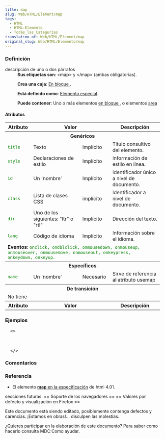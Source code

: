 ```yaml
---
title: map
slug: Web/HTML/Element/map
tags:
  - HTML
  - HTML:Elemento
  - Todas_las_Categorías
translation_of: Web/HTML/Element/map
original_slug: Web/HTML/Elemento/map
---
```

<h3 id="Definici.C3.B3n" name="Definici.C3.B3n">Definición</h3>

<dl>
<dt><span class="comment">descripción de uno o dos párrafos</span></dt>

 <dd><strong>Sus etiquetas son</strong>: &lt;map&gt; y &lt;/map&gt; (ambas obligatorias).
 
 <strong>Crea una caja</strong>: <a href="es/HTML/Elemento/Tipos_de_elementos#en_bloque"> En bloque </a>.
 
 <strong>Está definido como</strong>: <a href="es/HTML/Elemento/Tipos_de_elementos#especial"> Elemento especial</a>.
 
 <strong>Puede contener</strong>: Uno o más elementos <a href="es/HTML/Elemento/Tipos_de_elementos#en_bloque">en bloque </a>, o elementos <a href="es/HTML/Elemento/area">area</a></dd>
</dl>

<h4 id="Atributos" name="Atributos">Atributos</h4>

<table class="standard-table">
 <tbody>
  <tr>
   <th>Atributo</th>
   <th colspan="2">Valor</th>
   <th>Descripción</th>
  </tr>
  <tr>
   <th colspan="4">Genéricos</th>
  </tr>
  <tr>
   <td><code style="color: green;">title </code></td>
   <td>Texto</td>
   <td>Implícito</td>
   <td>Título consultivo del elemento.</td>
  </tr>
  <tr>
   <td><code style="color: green;">style </code></td>
   <td>Declaraciones de estilo</td>
   <td>Implícito</td>
   <td>Información de estilo en línea.</td>
  </tr>
  <tr>
   <td><code style="color: green;">id </code></td>
   <td>Un 'nombre'</td>
   <td>Implícito</td>
   <td>Identificador único a nivel de documento.</td>
  </tr>
  <tr>
   <td><code style="color: green;">class </code></td>
   <td>Lista de clases CSS</td>
   <td>implícito</td>
   <td>Identificador a nivel de documento.</td>
  </tr>
  <tr>
   <td><code style="color: green;">dir </code></td>
   <td>Uno de los siguientes: "ltr" o "rtl"</td>
   <td>Implícito</td>
   <td>Dirección del texto.</td>
  </tr>
  <tr>
   <td><code style="color: green;">lang </code></td>
   <td>Código de idioma</td>
   <td>Implícito</td>
   <td>Información sobre el idioma.</td>
  </tr>
  <tr>
   <td colspan="4"><strong>Eventos</strong>: <code style="color: green;">onclick, ondblclick, onmousedown, onmouseup, onmouseover, onmousemove, onmouseout, onkeypress, onkeydown, onkeyup. </code></td>
  </tr>
  <tr>
   <th colspan="4">Específicos</th>
  </tr>
  <tr>
   <td><code style="color: green;">name </code></td>
   <td>Un 'nombre'</td>
   <td>Necesario</td>
   <td>Sirve de referencia al atributo usemap</td>
  </tr>
  <tr>
   <th colspan="4">De transición</th>
  </tr>
  <tr>
   <td colspan="4">No tiene</td>
  </tr>
  <tr>
   <th>Atributo</th>
   <th colspan="2">Valor</th>
   <th>Descripción</th>
  </tr>
 </tbody>
</table>

<p> </p>

<h3 id="Ejemplos" name="Ejemplos">Ejemplos</h3>

<pre class="eval">  &lt;&gt;



  &lt;/&gt;
</pre>

<p> </p>

<h3 id="Comentarios" name="Comentarios">Comentarios</h3>

<h3 id="Referencia" name="Referencia">Referencia</h3>

<ul>
 <li>El elemento <a class="external" href="http://html.conclase.net/w3c/html401-es/struct/objects.html#edef-MAP"><strong>map</strong> en la especificación</a> de html 4.01.</li>
</ul>

<p><span class="comment">secciones futuras: == Soporte de los navegadores == == Valores por defecto y visualización en Firefox ==</span></p>

<div class="note">
<p>Este documento está siendo editado, posiblemente contenga defectos y carencias. ¡Estamos en obras!... disculpen las molestias.</p>

<p>¿Quieres participar en la elaboración de este documento? Para saber como hacerlo consulta <a>MDC:Como ayudar</a>.</p>
</div>

<p> </p>
